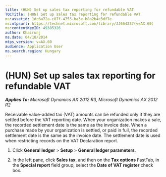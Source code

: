 ```yaml
---
title: (HUN) Set up sales tax reporting for refundable VAT
TOCTitle: (HUN) Set up sales tax reporting for refundable VAT
ms:assetid: 1dc6a72a-c87f-4755-ba3e-b8a2b4e3df7e
ms:mtpsurl: https://technet.microsoft.com/library/JJ664237(v=AX.60)
ms:contentKeyID: 49385326
author: Khairunj
ms.date: 04/18/2014
mtps_version: v=AX.60
audience: Application User
ms.search.region: Hungary
---
```


# (HUN) Set up sales tax reporting for refundable VAT 


_**Applies To:** Microsoft Dynamics AX 2012 R3, Microsoft Dynamics AX 2012 R2_

Receivable value-added tax (VAT) amounts can be refunded only if they are settled before the VAT reporting date. When your organization makes a sale, the recorded settlement date is the same as the invoice date. When a purchase made by your organization is settled, or paid in full, the recorded settlement date is the same as the invoice date. The settlement date is used when restricting records on the VAT Declaration report.

1.  Click **General ledger** \> **Setup** \> **General ledger parameters**.

2.  In the left pane, click **Sales tax**, and then on the **Tax options** FastTab, in the **Special report** field group, select the **Date of VAT register** check box.

  


